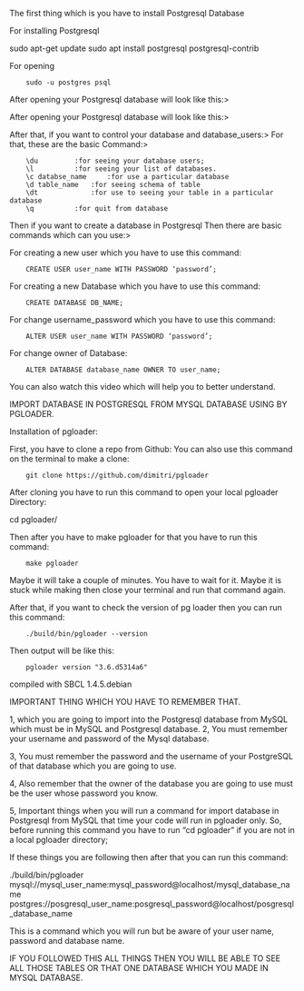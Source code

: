 The first thing which is you have to install Postgresql Database


For installing Postgresql 

sudo apt-get update
sudo apt install postgresql postgresql-contrib 

For opening 

		sudo -u postgres psql 

After opening your Postgresql database will look like this:>

After opening your Postgresql database will look like this:>


After that, if you want to control your database and database_users:>
For that, these are the basic Command:>
		
		\du			:for seeing your database users;
		\l			:for seeing your list of databases.
		\c databse_name 	:for use a particular database
		\d table_name 	:for seeing schema of table
		\dt 			:for use to seeing your table in a particular database
		\q			:for quit from database




Then if you want to create a database in Postgresql
Then there are basic commands which can you use:>

For creating a new user which you have to use this command:

		CREATE USER user_name WITH PASSWORD ‘password’;

For creating a new Database which you have to use this command:

		CREATE DATABASE DB_NAME;    

For change username_password which you have to  use this command:
		
		ALTER USER user_name WITH PASSWORD ‘password’;

For change owner of Database:
		
		ALTER DATABASE database_name OWNER TO user_name;



You can also watch this video which will help you to better understand.


IMPORT DATABASE IN POSTGRESQL FROM MYSQL DATABASE USING BY PGLOADER.

Installation of pgloader:

First, you have to clone a repo from Github:
You can also use this command on the terminal to make a clone:

		git clone https://github.com/dimitri/pgloader

After cloning you have to run this command to open your local pgloader Directory:

cd pgloader/
 
Then after you have to make pgloader for that you have to run this command:

		make pgloader

Maybe it will take a couple of minutes. You have to wait for it. Maybe it is stuck while making then close your terminal and run that command again.

After that, if you want to check the version of pg loader then you can run this command:

		./build/bin/pgloader --version

Then output will be like this:
	
		pgloader version "3.6.d5314a6"
compiled with SBCL 1.4.5.debian


IMPORTANT THING WHICH YOU HAVE TO REMEMBER THAT.

1, which you are going to import into the Postgresql database from MySQL which must be in MySQL and Postgresql database.
2, You must remember your username and password of the Mysql database.

3, You must remember the password and the username of your PostgreSQL of that database which you are going to use.

4, Also remember that the owner of the database you are going to use must be the user whose password you know.

5, Important things when you will run a command for import database in Postgresql from MySQL that time your code will run in pgloader only. So, before running this command you have to run “cd pgloader” if you are not in a local pgloader directory;





If these things you are following then after that you can run this command: 


./build/bin/pgloader mysql://mysql_user_name:mysql_password@localhost/mysql_database_name postgres://posgresql_user_name:posgresql_password@localhost/posgresql_database_name

This is a command which you will run but be aware of your user name, password and database name.

IF YOU FOLLOWED THIS ALL THINGS THEN YOU WILL BE ABLE TO SEE ALL THOSE TABLES OR THAT ONE DATABASE  WHICH YOU MADE IN MYSQL DATABASE.

